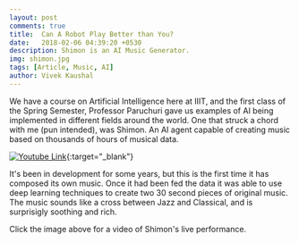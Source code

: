 ```yaml
---
layout: post
comments: true
title:  Can A Robot Play Better than You?
date:   2018-02-06 04:39:20 +0530
description: Shimon is an AI Music Generator.
img: shimon.jpg 
tags: [Article, Music, AI]
author: Vivek Kaushal
---
```


We have a course on Artificial Intelligence here at IIIT, and the first class of the Spring Semester, Professor Paruchuri gave us examples of AI being implemented in different fields around the world. One that struck a chord with me (pun intended), was Shimon. An AI agent capable of creating music based on thousands of hours of musical data.

[![Youtube Link](https://img.youtube.com/vi/l9OUbqWHOSk/0.jpg)](https://www.youtube.com/watch?v=l9OUbqWHOSk){:target="_blank"}

It's been in development for some years, but this is the first time it has composed its own music. Once it had been fed the data it was able to use deep learning techniques to create two 30 second pieces of original music.
The music sounds like a cross between Jazz and Classical, and is surprisigly soothing and rich.

Click the image above for a video of Shimon's live performance.